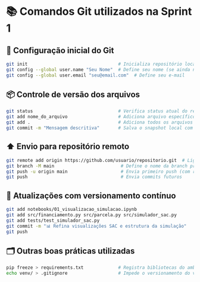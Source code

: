 # 📚 Comandos Git utilizados na Sprint 1

## 🔧 Configuração inicial do Git
```bash
git init                                  # Inicializa repositório local
git config --global user.name "Seu Nome"  # Define seu nome (se ainda não feito)
git config --global user.email "seu@email.com"  # Define seu e-mail
```

## 📦 Controle de versão dos arquivos
```bash
git status                                # Verifica status atual do repositório
git add nome_do_arquivo                   # Adiciona arquivo específico
git add .                                 # Adiciona todos os arquivos modificados
git commit -m "Mensagem descritiva"       # Salva o snapshot local com mensagem
```

## ⬆️ Envio para repositório remoto
```bash
git remote add origin https://github.com/usuario/repositorio.git  # Liga ao GitHub
git branch -M main                         # Define o nome da branch principal como "main"
git push -u origin main                    # Envia primeiro push (com rastreamento)
git push                                   # Envia commits futuros
```
## 🔁 Atualizações com versionamento contínuo
```bash
git add notebooks/01_visualizacao_simulacao.ipynb
git add src/financiamento.py src/parcela.py src/simulador_sac.py
git add tests/test_simulador_sac.py
git commit -m "📊 Refina visualizações SAC e estrutura da simulação"
git push
```
## 🗂️ Outras boas práticas utilizadas
```bash
pip freeze > requirements.txt             # Registra bibliotecas do ambiente virtual
echo venv/ > .gitignore                   # Impede o versionamento do venv
```
